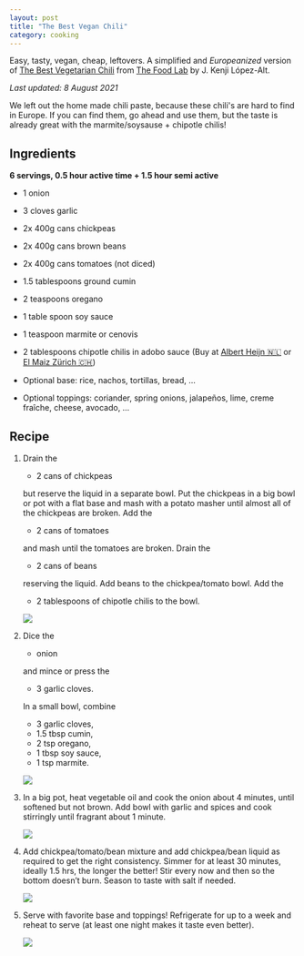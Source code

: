 ```yaml
---
layout: post
title: "The Best Vegan Chili"
category: cooking
---
```


Easy, tasty, vegan, cheap, leftovers. A simplified and *Europeanized* version of [The Best Vegetarian Chili](https://www.seriouseats.com/best-vegetarian-bean-chili) from [The Food Lab](https://www.goodreads.com/book/show/24861842-the-food-lab) by J. Kenji López-Alt.

*Last updated: 8 August 2021*

We left out the home made chili paste, because these chili's are hard to find in Europe. If you can find them, go ahead and use them, but the taste is already great with the marmite/soysause + chipotle chilis!

## Ingredients

**6 servings, 0.5 hour active time + 1.5 hour semi active** 

- 1 onion
- 3 cloves garlic

- 2x 400g cans chickpeas 
- 2x 400g cans brown beans
- 2x 400g cans tomatoes (not diced)

- 1.5 tablespoons ground cumin
- 2 teaspoons oregano
- 1 table spoon soy sauce
- 1 teaspoon marmite or cenovis
- 2 tablespoons chipotle chilis in adobo sauce (Buy at [Albert Heijn 🇳🇱](https://www.ah.nl/producten/product/wi414999/la-morena-chipotle-peper-in-adobo-saus) or [El Maiz Zürich 🇨🇭](https://www.elmaiz.ch/))

- Optional base: rice, nachos, tortillas, bread, …
- Optional toppings: coriander, spring onions, jalapeños, lime, creme fraîche, cheese, avocado, …

## Recipe
1. Drain the 
   
   - 2 cans of chickpeas
    
    but reserve the liquid in a separate bowl. Put the chickpeas in a big bowl or pot with a flat base and mash with a potato masher until almost all of the chickpeas are broken. Add the 

    - 2 cans of tomatoes 

    and mash until the tomatoes are broken. Drain the 

    - 2 cans of beans 

    reserving the liquid. Add beans to the chickpea/tomato bowl. Add the 
 
	- 2 tablespoons of chipotle chilis to the bowl.

	![](/assets/cooking-kenji-vegan-chili/IMG_0298.JPEG)

2. Dice the 

   - onion 

   and mince or press the 

   - 3 garlic cloves. 

   In a small bowl, combine 

   - 3 garlic cloves, 
   - 1.5 tbsp cumin, 
   - 2 tsp oregano, 
   - 1 tbsp soy sauce, 
   - 1 tsp marmite.

    ![](/assets/cooking-kenji-vegan-chili/IMG_0305.JPEG)

3. In a big pot, heat vegetable oil and cook the onion about 4 minutes, until softened but not brown. Add bowl with garlic and spices and cook stirringly until fragrant about 1 minute.

    ![](/assets/cooking-kenji-vegan-chili/IMG_0308.JPEG)

4. Add chickpea/tomato/bean mixture and add chickpea/bean liquid as required to get the right consistency. Simmer for at least 30 minutes, ideally 1.5 hrs, the longer the better! Stir every now and then so the bottom doesn’t burn. Season to taste with salt if needed.

    ![](/assets/cooking-kenji-vegan-chili/IMG_0312.JPEG)

5. Serve with favorite base and toppings! Refrigerate for up to a week and reheat to serve (at least one night makes it taste even better).

    ![](/assets/cooking-kenji-vegan-chili/chili-at-softball-foodstand.png)

